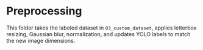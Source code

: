 # Preprocessing

This folder takes the labeled dataset in `03_custom_dataset`, applies letterbox resizing, Gaussian blur, normalization, and updates YOLO labels to match the new image dimensions.

